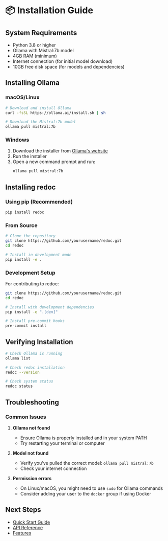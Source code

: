 # 📦 Installation Guide

## System Requirements

- Python 3.8 or higher
- Ollama with Mistral:7b model
- 4GB RAM (minimum)
- Internet connection (for initial model download)
- 10GB free disk space (for models and dependencies)

## Installing Ollama

### macOS/Linux
```bash
# Download and install Ollama
curl -fsSL https://ollama.ai/install.sh | sh

# Download the Mistral:7b model
ollama pull mistral:7b
```

### Windows
1. Download the installer from [Ollama's website](https://ollama.ai/download)
2. Run the installer
3. Open a new command prompt and run:
   ```cmd
   ollama pull mistral:7b
   ```

## Installing redoc

### Using pip (Recommended)
```bash
pip install redoc
```

### From Source
```bash
# Clone the repository
git clone https://github.com/yourusername/redoc.git
cd redoc

# Install in development mode
pip install -e .
```

### Development Setup
For contributing to redoc:
```bash
git clone https://github.com/yourusername/redoc.git
cd redoc

# Install with development dependencies
pip install -e ".[dev]"

# Install pre-commit hooks
pre-commit install
```

## Verifying Installation

```bash
# Check Ollama is running
ollama list

# Check redoc installation
redoc --version

# Check system status
redoc status
```

## Troubleshooting

### Common Issues

1. **Ollama not found**
   - Ensure Ollama is properly installed and in your system PATH
   - Try restarting your terminal or computer

2. **Model not found**
   - Verify you've pulled the correct model: `ollama pull mistral:7b`
   - Check your internet connection

3. **Permission errors**
   - On Linux/macOS, you might need to use `sudo` for Ollama commands
   - Consider adding your user to the `docker` group if using Docker

## Next Steps

- [Quick Start Guide](quick-start.md)
- [API Reference](api.md)
- [Features](features.md)

